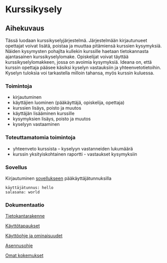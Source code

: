 # Kurssikysely

## Aihekuvaus
Tässä luodaan kurssikyselyjärjestelmä. Järjestelmään kirjautunueet opettajat voivat lisätä, poistaa ja muuttaa pitämiensä kurssien kysymyksiä. Näiden kysymysten pohajlta kullekin kurssille haetaan tietokannasta ajantasainen kurssikyselylomake. Opiskelijat voivat täyttää kurssikyselylomakkeen, jossa on avoimia kysymyksiä. Ideana on, että kurssin opettaja pääsee käsiksi kyselyn vastauksiin ja yhteenvetotietoihin. Kyselyn tuloksia voi tarkastella milloin tahansa, myös kurssin kuluessa.

### Toimintoja
*   kirjautuminen
*   käyttäjien luominen (pääkäyttäjä, opiskelija, opettaja)
*	kurssien lisäys, poisto ja muutos
*   käyttäjän lisääminen kurssille
*	kysymyksien lisäys, poisto ja muutos
*	kyselyyn vastaaminen
### Toteuttamatomia toimintoja
*	yhteenveto kurssista – kyselyyn vastanneiden lukumäärä
*	kurssin yksityiskohtainen raportti - vastaukset kysymyksiin

### Sovellus
Kirjautuminen [sovellukseen](https://kurssikysely18.herokuapp.com/) pääkäyttäjätunnuksilla
```
käyttäjätunnus: hello
salasana: world
```

### Dokumentaatio
[Tietokantarakenne](https://github.com/idaliisa/kurssikysely/blob/master/documentation/tietokantakaavio.md)

[Käyttötapaukset](https://github.com/idaliisa/kurssikysely/blob/master/documentation/user_storyt.md)

[Käyttöohje ja ominaisuudet](https://github.com/idaliisa/kurssikysely/blob/master/documentation/kayttoohje.md)

[Asennusohje](https://github.com/idaliisa/kurssikysely/blob/master/documentation/asennusohje.md)

[Omat kokemukset](https://github.com/idaliisa/kurssikysely/blob/master/documentation/omatkokemukset.md)
